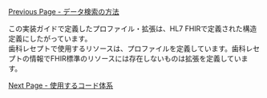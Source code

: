 [Previous Page - データ検索の方法](search.html)

この実装ガイドで定義したプロファイル・拡張は、HL7 FHIRで定義された構造定義にしたがっています。    
歯科レセプトで使用するリソースは、プロファイルを定義しています。歯科レセプトの情報でFHIR標準のリソースには存在しないものは拡張を定義しています。

[Next Page - 使用するコード体系](terminology.html)